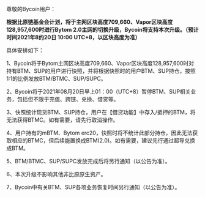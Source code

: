 尊敬的Bycoin用户：

**根据比原链基金会计划，将于主网区块高度709,660、Vapor区块高度128,957,600时进行Bytom 2.0主网的切换升级，Bycoin将支持本次升级。（预计时间2021年8约20日 10:00 UTC+8，以区块高度为准）**

具体安排如下：

1、Bycoin将于Bytom主网区块高度709,660、Vapor区块高度128,957,600时对持有BTM、SUP的用户进行快照，并将根据快照时的用户BTM、SUP持仓，按照1:1的比例发放BTM/BTMC、SUP/SUPC。

2、Bycoin将于2021年08月20日早上01：00（UTC+8）暂停BTM、SUP相关业务，包括但不限于充值、跨链、兑换、借贷等。

3、快照统计现货BTM、SUP持仓，用户在【借贷功能】中存入/抵押的BTM，将无法获得BTMC。如有需要，请先行取消操作。

4、用户持有的mBTM、Bytom erc20，快照时将不统计此部分持仓，因此无法获取相应的BTMC，但后续能置换成BTM(2.0)。如有需要，建议先行通过超导兑换成BTM。

5、BTM/BTMC、SUP/SUPC发放完成后将另行通知（以公告为准）。

6、本次升级不影响其他非比原原生资产。

7、Bycoin中有关BTM、SUP各项业务恢复时间另行通知（以公告为准）。
